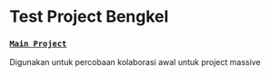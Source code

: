 # Test Project Bengkel
### [`Main Project`](https://www.github.com/kukuh-imanura/kurnia-motor)

Digunakan untuk percobaan kolaborasi awal untuk project massive
